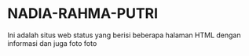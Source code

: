 # NADIA-RAHMA-PUTRI
Ini adalah situs web status yang berisi beberapa halaman HTML dengan informasi dan juga foto foto
